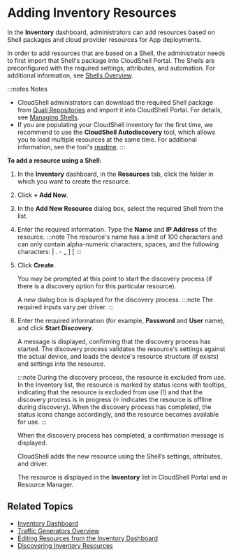 # Adding Inventory Resources

In the **Inventory** dashboard, administrators can add resources based on Shell packages and cloud provider resources for App deployments.

In order to add resources that are based on a Shell, the administrator needs to first import that Shell's package into CloudShell Portal. The Shells are preconfigured with the required settings, attributes, and automation. For additional information, see [Shells Overview](https://help.quali.com/Online%20Help/0.0/Portal/Content/CSP/LAB-MNG/Features/Shells.htm).

:::notes Notes
- CloudShell administrators can download the required Shell package from [Quali Repositories](https://github.com/orgs/QualiSystems/repositories) and import it into CloudShell Portal. For details, see [Managing Shells](https://help.quali.com/Online%20Help/0.0/Portal/Content/CSP/MNG/Mng-Shells.htm).
- If you are populating your CloudShell inventory for the first time, we recommend to use the **CloudShell Autodiscovery** tool, which allows you to load multiple resources at the same time. For additional information, see the tool's [readme](https://github.com/QualiSystems/cloudshell-autodiscovery/blob/master/README.md).
:::

**To add a resource using a Shell:**

1. In the **Inventory** dashboard, in the **Resources** tab, click the folder in which you want to create the resource.
2. Click **+ Add New**.
3. In the **Add New Resource** dialog box, select the required Shell from the list.
4. Enter the required information. Type the **Name** and **IP Address** of the resource.
    :::note
    The resource's name has a limit of 100 characters and can only contain alpha-numeric characters, spaces, and the following characters: | . - \_ \] \[
    :::
    
5. Click **Create**.
    
    You may be prompted at this point to start the discovery process (if there is a discovery option for this particular resource).
    
    A new dialog box is displayed for the discovery process.
    :::note
    The required inputs vary per driver.
    :::
    
6. Enter the required information (for example, **Password** and **User** name), and click **Start Discovery**.
    
    A message is displayed, confirming that the discovery process has started. The discovery process validates the resource's settings against the actual device, and loads the device's resource structure (if exists) and settings into the resource.
    
    :::note
    During the discovery process, the resource is excluded from use. In the Inventory list, the resource is marked by status icons with tooltips, indicating that the resource is excluded from use (!) and that the discovery process is in progress (![](/Images/CloudShell-Portal/INVN/offlinedisc.png) indicates the resource is offline during discovery). When the discovery process has completed, the status icons change accordingly, and the resource becomes available for use.
    :::
    
    When the discovery process has completed, a confirmation message is displayed.
    
    CloudShell adds the new resource using the Shell’s settings, attributes, and driver.
    
    The resource is displayed in the **Inventory** list in CloudShell Portal and in Resource Manager.
    

## Related Topics

- [Inventory Dashboard](../../inventory-dashboard)
- [Traffic Generators Overview](https://help.quali.com/Online%20Help/0.0/Portal/Content/CSP/LAB-MNG/Features/Traffic-Gens.htm)
- [Editing Resources from the Inventory Dashboard](https://help.quali.com/Online%20Help/0.0/Portal/Content/CSP/INVN/Edit-Rsrc-in-Invnt.htm)
- [Discovering Inventory Resources](https://help.quali.com/Online%20Help/0.0/Portal/Content/CSP/INVN/Dscvr-Rsrc-in-Invnt.htm)